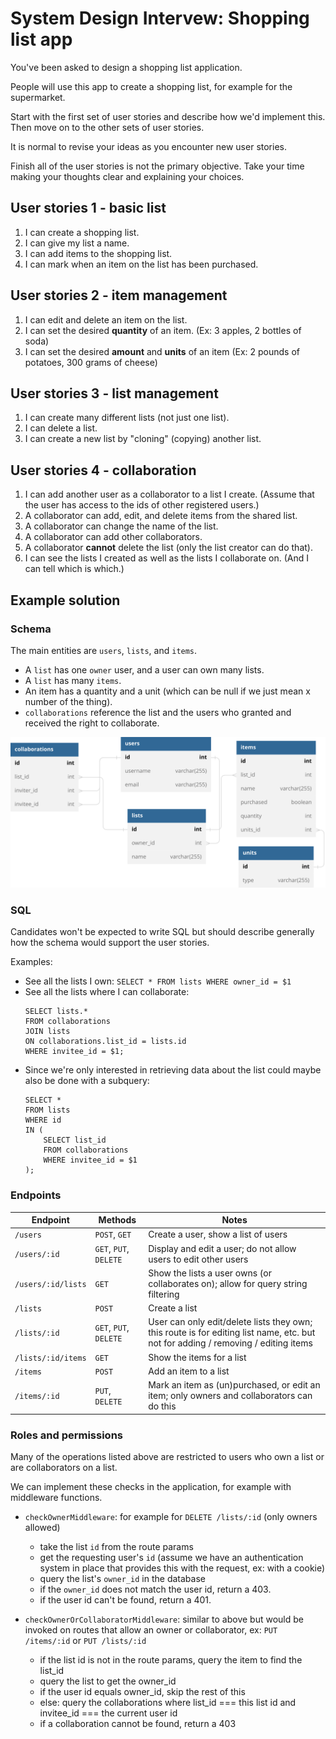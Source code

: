 # System Design Intervew: Shopping list app
You've been asked to design a shopping list application.

People will use this app to create a shopping list, for example for the supermarket.

Start with the first set of user stories and describe how we'd implement this. Then move on to the other sets of user stories.

It is normal to revise your ideas as you encounter new user stories.

Finish all of the user stories is not the primary objective. Take your time making your thoughts clear and explaining your choices.

## User stories 1 - basic list
1. I can create a shopping list.
1. I can give my list a name.
1. I can add items to the shopping list.
1. I can mark when an item on the list has been purchased.

## User stories 2 - item management
1. I can edit and delete an item on the list.
1. I can set the desired **quantity** of an item. (Ex: 3 apples, 2 bottles of soda)
1. I can set the desired **amount** and **units** of an item (Ex: 2 pounds of potatoes, 300 grams of cheese)

## User stories 3 - list management
1. I can create many different lists (not just one list).
1. I can delete a list.
1. I can create a new list by "cloning" (copying) another list.

## User stories 4 - collaboration
1. I can add another user as a collaborator to a list I create. (Assume that the user has access to the ids of other registered users.)
1. A collaborator can add, edit, and delete items from the shared list.
1. A collaborator can change the name of the list.
1. A collaborator can add other collaborators.
1. A collaborator **cannot** delete the list (only the list creator can do that).
1. I can see the lists I created as well as the lists I collaborate on. (And I can tell which is which.)

## Example solution
### Schema
The main entities are `users`, `lists`, and `items`.

- A `list` has one `owner` user, and a user can own many lists.
- A `list` has many `items`.
- An item has a quantity and a unit (which can be null if we just mean x number of the thing).
- `collaborations` reference the list and the users who granted and received the right to collaborate.

![Example schema diagram](./Shopping%20List%20Example%20Solution.svg)

### SQL
Candidates won't be expected to write SQL but should describe generally how the schema would support the user stories.

Examples:
- See all the lists I own: `SELECT * FROM lists WHERE owner_id = $1`
- See all the lists where I can collaborate:
    ```
    SELECT lists.*
    FROM collaborations
    JOIN lists
    ON collaborations.list_id = lists.id
    WHERE invitee_id = $1;
    ```
- Since we're only interested in retrieving data about the list could maybe also be done with a subquery:
    ```
    SELECT *
    FROM lists
    WHERE id
    IN (
        SELECT list_id
        FROM collaborations
        WHERE invitee_id = $1
    );
    ```

### Endpoints
|Endpoint | Methods | Notes|
|---------| ------- | -----------|
|`/users`| `POST`, `GET` | Create a user, show a list of users | 
|`/users/:id`|`GET`, `PUT`, `DELETE`| Display and edit a user; do not allow users to edit other users |
|`/users/:id/lists`| `GET` | Show the lists a user owns (or collaborates on); allow for query string filtering |
|`/lists`|`POST`| Create a list |
|`/lists/:id`|`GET`, `PUT`, `DELETE`|User can only edit/delete lists they own; this route is for editing list name, etc. but not for adding / removing / editing items|
|`/lists/:id/items`|`GET`|Show the items for a list|
|`/items`|`POST`|Add an item to a list|
|`/items/:id`|`PUT`, `DELETE`|Mark an item as (un)purchased, or edit an item; only owners and collaborators can do this|


### Roles and permissions
Many of the operations listed above are restricted to users who own a list or are collaborators on a list.

We can implement these checks in the application, for example with middleware functions.

- `checkOwnerMiddleware`: for example for `DELETE /lists/:id` (only owners allowed)
    - take the list `id` from the route params
    - get the requesting user's `id` (assume we have an authentication system in place that provides this with the request, ex: with a cookie)
    - query the list's `owner_id` in the database
    - if the `owner_id` does not match the user id, return a 403.
    - if the user id can't be found, return a 401.

- `checkOwnerOrCollaboratorMiddleware`: similar to above but would be invoked on routes that allow an owner or collaborator, ex: `PUT /items/:id` or `PUT /lists/:id`
    - if the list id is not in the route params, query the item to find the list_id
    - query the list to get the owner_id
    - if the user id equals owner_id, skip the rest of this 
    - else: query the collaborations where list_id === this list id and invitee_id === the current user id
    - if a collaboration cannot be found, return a 403


